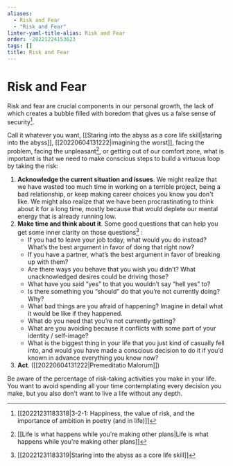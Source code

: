 ```yaml
---
aliases:
  - Risk and Fear
  - "Risk and Fear"
linter-yaml-title-alias: Risk and Fear
order: -20221224153623
tags: []
title: Risk and Fear
---
```


# Risk and Fear

Risk and fear are crucial components in our personal growth, the lack of which creates a bubble filled with boredom that gives us a false sense of security[^1].

Call it whatever you want, [[Staring into the abyss as a core life skill|staring into the abyss]], [[20220604131222|imagining the worst]], facing the problem, facing the unpleasant[^3], or getting out of our comfort zone, what is important is that we need to make conscious steps to build a virtuous loop by taking the risk:

1. **Acknowledge the current situation and issues**. We might realize that we have wasted too much time in working on a terrible project, being a bad relationship, or keep making career choices you know you don't like. We might also realize that we have been procrastinating to think about it for a long time, mostly because that would deplete our mental energy that is already running low.
2. **Make time and think about it**. Some good questions that can help you get some inner clarity on those questions[^2] :
	* If you had to leave your job today, what would you do instead? What’s the best argument in favor of doing that right now?
	* If you have a partner, what’s the best argument in favor of breaking up with them?
	* Are there ways you behave that you wish you didn’t? What unacknowledged desires could be driving those?
	* What have you said “yes” to that you wouldn’t say “hell yes” to?
	* Is there something you “should” do that you’re not currently doing? Why?
	* What bad things are you afraid of happening? Imagine in detail what it would be like if they happened.
	* What do you need that you’re not currently getting?
	* What are you avoiding because it conflicts with some part of your identity / self-image?
	* What is the biggest thing in your life that you just kind of casually fell into, and would you have made a conscious decision to do it if you’d known in advance everything you know now?
3. **Act**. ([[20220604131222|Premeditatio Malorum]])

Be aware of the percentage of risk-taking activities you make in your life. You want to avoid spending all your time contemplating every decision you make, but you also don't want to live a life without any depth.

[^1]: [[20221231183318|3-2-1: Happiness, the value of risk, and the importance of ambition in poetry (and in life)]]
[^3]: [[Life is what happens while you're making other plans|Life is what happens while you're making other plans]]
[^2]: [[20221231183319|Staring into the abyss as a core life skill]]